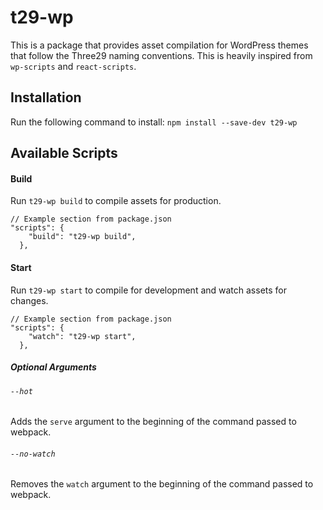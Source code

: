 # t29-wp

This is a package that provides asset compilation for WordPress themes that follow the Three29 naming conventions. This
is heavily inspired from `wp-scripts` and `react-scripts`.

## Installation
Run the following command to install:
`npm install --save-dev t29-wp`

## Available Scripts
#### Build
Run `t29-wp build` to compile assets for production.
```
// Example section from package.json
"scripts": {
    "build": "t29-wp build",
  },
```

#### Start
Run `t29-wp start` to compile for development and watch assets for changes.
```
// Example section from package.json
"scripts": {
    "watch": "t29-wp start",
  },
```
##### Optional Arguments
###### `--hot`
Adds the `serve` argument to the beginning of the command passed to webpack.

###### `--no-watch`
Removes the `watch` argument to the beginning of the command passed to webpack.
